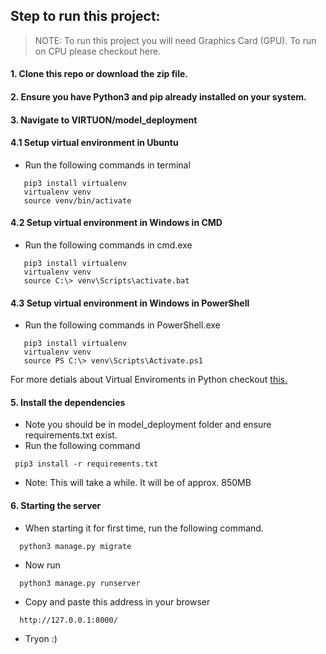 ## Step to run this project:

> NOTE: To run this project you will need Graphics Card (GPU).
> To run on CPU please checkout here.

#### 1. Clone this repo or download the zip file.
#### 2. Ensure you have Python3 and pip already installed on your system.
#### 3. Navigate to VIRTUON/model_deployment
#### 4.1 Setup virtual environment in Ubuntu
 - Run the following commands in terminal
 ```
    pip3 install virtualenv 
    virtualenv venv
    source venv/bin/activate
 ```
 
#### 4.2 Setup virtual environment in Windows in CMD
 - Run the following commands in cmd.exe
 ```
    pip3 install virtualenv 
    virtualenv venv
    source C:\> venv\Scripts\activate.bat
 ```
 
 #### 4.3 Setup virtual environment in Windows in PowerShell
  - Run the following commands in PowerShell.exe
 ```
    pip3 install virtualenv 
    virtualenv venv
    source PS C:\> venv\Scripts\Activate.ps1
 ```
 For more detials about Virtual Enviroments in Python checkout [this.](https://docs.python.org/3/library/venv.html)
 
#### 5. Install the dependencies
 - Note you should be in model_deployment folder and ensure requirements.txt exist.
 - Run the following command
 ``` 
  pip3 install -r requirements.txt
 ```
 - Note: This will take a while. It will be of approx. 850MB

#### 6. Starting the server
 - When starting it for first time, run the following command.
```
  python3 manage.py migrate
```
 - Now run
```
  python3 manage.py runserver
```
 - Copy and paste this address in your browser
```
  http://127.0.0.1:8000/
``` 
 - Tryon :)
   
